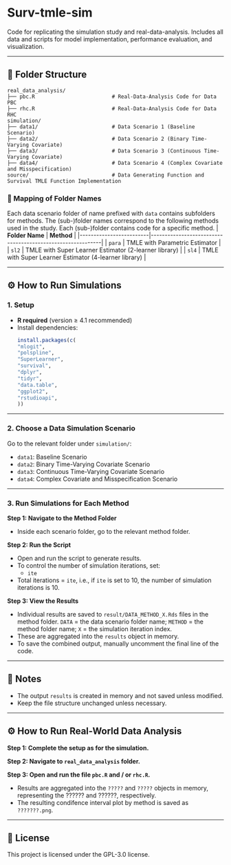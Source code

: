 # Surv-tmle-sim
Code for replicating the simulation study and real-data-analysis. Includes all data and scripts for model implementation, performance evaluation, and visualization.

---
## 📁 Folder Structure

```
real_data_analysis/
├── pbc.R                         # Real-Data-Analysis Code for Data PBC
├── rhc.R                         # Real-Data-Analysis Code for Data RHC
simulation/
├── data1/                        # Data Scenario 1 (Baseline Scenario)
├── data2/                        # Data Scenario 2 (Binary Time-Varying Covariate)
├── data3/                        # Data Scenario 3 (Continuous Time-Varying Covariate)
├── data4/                        # Data Scenario 4 (Complex Covariate and Misspecification)
source/                           # Data Generating Function and Survival TMLE Function Implementation
```

### 📂 Mapping of Folder Names

Each data scenario folder of name prefixed with `data` contains subfolders for methods. The (sub-)folder names correspond to the following methods used in the study. Each (sub-)folder contains code for a specific method.
| **Folder Name**        | **Method**                                                |
|-------------------------|------------------------------------------------------------|
| `para`                 | TMLE with Parametric Estimator                             |
| `sl2`                  | TMLE with Super Learner Estimator (2-learner library)      |
| `sl4`                  | TMLE with Super Learner Estimator (4-learner library)      |

---

## ⚙️ How to Run Simulations

### 1. Setup

- **R required** (version ≥ 4.1 recommended)
- Install dependencies:
  ```r
  install.packages(c(
  "mlogit",
  "polspline",   
  "SuperLearner",
  "survival",
  "dplyr",
  "tidyr",
  "data.table",
  "ggplot2",
  "rstudioapi",
  ))
  ```

---

### 2. Choose a Data Simulation Scenario

Go to the relevant folder under `simulation/`:

- `data1`: Baseline Scenario
- `data2`: Binary Time-Varying Covariate Scenario
- `data3`: Continuous Time-Varying Covariate Scenario
- `data4`: Complex Covariate and Misspecification Scenario

---

### 3. Run Simulations for Each Method

**Step 1: Navigate to the Method Folder**

- Inside each scenario folder, go to the relevant method folder.

**Step 2: Run the Script**

- Open and run the script to generate results.
- To control the number of simulation iterations, set:
  - `ite`
- Total iterations = `ite`, i.e., if `ite` is set to 10, the number of simulation iterations is 10.

**Step 3: View the Results**

- Individual results are saved to `result/DATA_METHOD_X.Rds` files in the method folder. `DATA` = the data scenario folder name; `METHOD` = the method folder name; `X` = the simulation iteration index.
- These are aggregated into the `results` object in memory.
- To save the combined output, manually uncomment the final line of the code.

---

## 📝 Notes

- The output `results` is created in memory and not saved unless modified.
- Keep the file structure unchanged unless necessary.


---

## ⚙️ How to Run Real-World Data Analysis

**Step 1: Complete the setup as for the simulation.**

**Step 2: Navigate to `real_data_analysis` folder.**

**Step 3: Open and run the file `pbc.R` and / or `rhc.R`.**

- Results are aggregated into the `?????` and `?????` objects in memory, representing the ?????? and ??????, respectively.
- The resulting condifence interval plot by method is saved as `???????.png`.

---

## 📄 License

This project is licensed under the GPL-3.0 license.
